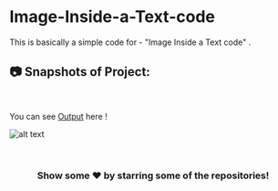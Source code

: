 # Image-Inside-a-Text-code
This is basically a simple code for - "Image Inside a Text code" .


##  :camera: Snapshots of Project:
<br>

You can see [Output](https://imageinsideatext.netlify.app/) here !

![alt text](https://github.com/ayush-sleeping/Image-Inside-a-Text-code/blob/main/Output.png)

<br>


<div align="center">

### Show some ❤️ by starring some of the repositories!

</div>
